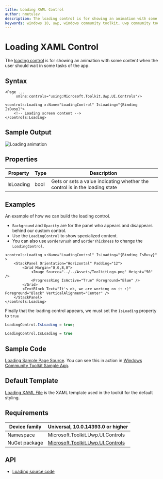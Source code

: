 ```yaml
---
title: Loading XAML Control 
author: nmetulev
description: The loading control is for showing an animation with some content when the user should wait in some tasks of the app.
keywords: windows 10, uwp, windows community toolkit, uwp community toolkit, uwp toolkit, Loading, XAML Control , xaml
---
```


# Loading XAML Control 

The [loading control](https://docs.microsoft.com/dotnet/api/microsoft.toolkit.uwp.ui.controls.loading) is for showing an animation with some content when the user should wait in some tasks of the app.

## Syntax

```xaml
<Page ...
     xmlns:controls="using:Microsoft.Toolkit.Uwp.UI.Controls"/>

<controls:Loading x:Name="LoadingControl" IsLoading="{Binding IsBusy}">
    <!-- Loading screen content -->
</controls:Loading>
```

## Sample Output

![Loading animation](../resources/images/Controls/LoadingXamlControl.gif)

## Properties

| Property | Type | Description |
| -- | -- | -- |
| IsLoading | bool | Gets or sets a value indicating whether the control is in the loading state |

## Examples

An example of how we can build the loading control.

- `Background` and `Opacity` are for the panel who appears and disappears behind our custom control.
- Use the `LoadingControl` to show specialized content.
- You can also use `BorderBrush` and `BorderThickness` to change the `LoadingControl`.

```xaml
<controls:Loading x:Name="LoadingControl" IsLoading="{Binding IsBusy}"  >
    <StackPanel Orientation="Horizontal" Padding="12">
        <Grid Margin="0,0,8,0">
            <Image Source="../../Assets/ToolkitLogo.png" Height="50" />
            <ProgressRing IsActive="True" Foreground="Blue" />
        </Grid>
        <TextBlock Text="It's ok, we are working on it :)" Foreground="Black" VerticalAlignment="Center" />
    </StackPanel>
</controls:Loading>
```

Finally that the loading control appears, we must set the `IsLoading` property to `true`

```csharp
LoadingControl.IsLoading = true;
```
```vb
LoadingControl.IsLoading = true
```

## Sample Code

[Loading Sample Page Source](https://github.com/Microsoft/UWPCommunityToolkit/tree/master/Microsoft.Toolkit.Uwp.SampleApp/SamplePages/Loading). You can see this in action in [Windows Community Toolkit Sample App](https://www.microsoft.com/store/apps/9NBLGGH4TLCQ).

## Default Template 

[Loading XAML File](https://github.com/Microsoft/UWPCommunityToolkit/blob/master/Microsoft.Toolkit.Uwp.UI.Controls/Loading/Loading.xaml) is the XAML template used in the toolkit for the default styling.

## Requirements

| Device family | Universal, 10.0.14393.0 or higher |
| -- | -- |
| Namespace | Microsoft.Toolkit.Uwp.UI.Controls |
| NuGet package | [Microsoft.Toolkit.Uwp.UI.Controls](https://www.nuget.org/packages/Microsoft.Toolkit.Uwp.UI.Controls/) |

## API

* [Loading source code](https://github.com/Microsoft/UWPCommunityToolkit/tree/master/Microsoft.Toolkit.Uwp.UI.Controls/Loading)
